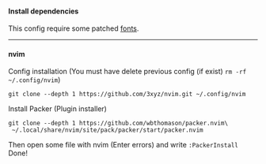 #### Install dependencies
This config require some patched [fonts](https://www.nerdfonts.com/).
___
#### nvim
Config installation (You must have delete previous config (if exist) `rm -rf ~/.config/nvim`)
```
git clone --depth 1 https://github.com/3xyz/nvim.git ~/.config/nvim
```
Install Packer (Plugin installer)
```
git clone --depth 1 https://github.com/wbthomason/packer.nvim\
 ~/.local/share/nvim/site/pack/packer/start/packer.nvim
```
Then open some file with nvim (Enter errors) and write `:PackerInstall`
Done!
